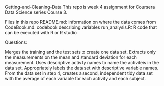 Getting-and-Cleaning-Data
This repo is week 4 assignment for Coursera Data Science series Course 3.

Files in this repo README.md: information on where the data comes from CodeBook.md: codebook describing variables run_analysis.R: R code that can be executed with R or R studio

Questions:

Merges the training and the test sets to create one data set.
Extracts only the measurements on the mean and standard deviation for each measurement.
Uses descriptive activity names to name the activiteis in the data set.
Appropriately labels the data set with descriptive variable names.
From the data set in step 4, creates a second, independent tidy data set with the average of each variable for each activity and each subject.
